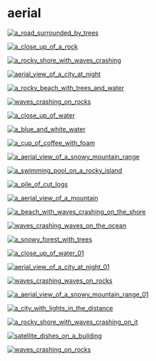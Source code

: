 # aerial

<a href="a_road_surrounded_by_trees.jpg"><img alt="a_road_surrounded_by_trees" src="a_road_surrounded_by_trees.jpg"></a>

<a href="a_close_up_of_a_rock.jpg"><img alt="a_close_up_of_a_rock" src="a_close_up_of_a_rock.jpg"></a>

<a href="a_rocky_shore_with_waves_crashing.jpg"><img alt="a_rocky_shore_with_waves_crashing" src="a_rocky_shore_with_waves_crashing.jpg"></a>

<a href="aerial_view_of_a_city_at_night.jpg"><img alt="aerial_view_of_a_city_at_night" src="aerial_view_of_a_city_at_night.jpg"></a>

<a href="a_rocky_beach_with_trees_and_water.jpg"><img alt="a_rocky_beach_with_trees_and_water" src="a_rocky_beach_with_trees_and_water.jpg"></a>

<a href="waves_crashing_on_rocks.png"><img alt="waves_crashing_on_rocks" src="waves_crashing_on_rocks.png"></a>

<a href="a_close_up_of_water.jpg"><img alt="a_close_up_of_water" src="a_close_up_of_water.jpg"></a>

<a href="a_blue_and_white_water.jpg"><img alt="a_blue_and_white_water" src="a_blue_and_white_water.jpg"></a>

<a href="a_cup_of_coffee_with_foam.jpg"><img alt="a_cup_of_coffee_with_foam" src="a_cup_of_coffee_with_foam.jpg"></a>

<a href="a_aerial_view_of_a_snowy_mountain_range.jpg"><img alt="a_aerial_view_of_a_snowy_mountain_range" src="a_aerial_view_of_a_snowy_mountain_range.jpg"></a>

<a href="a_swimming_pool_on_a_rocky_island.jpg"><img alt="a_swimming_pool_on_a_rocky_island" src="a_swimming_pool_on_a_rocky_island.jpg"></a>

<a href="a_pile_of_cut_logs.jpg"><img alt="a_pile_of_cut_logs" src="a_pile_of_cut_logs.jpg"></a>

<a href="a_aerial_view_of_a_mountain.jpg"><img alt="a_aerial_view_of_a_mountain" src="a_aerial_view_of_a_mountain.jpg"></a>

<a href="a_beach_with_waves_crashing_on_the_shore.jpg"><img alt="a_beach_with_waves_crashing_on_the_shore" src="a_beach_with_waves_crashing_on_the_shore.jpg"></a>

<a href="waves_crashing_waves_on_the_ocean.jpg"><img alt="waves_crashing_waves_on_the_ocean" src="waves_crashing_waves_on_the_ocean.jpg"></a>

<a href="a_snowy_forest_with_trees.jpg"><img alt="a_snowy_forest_with_trees" src="a_snowy_forest_with_trees.jpg"></a>

<a href="a_close_up_of_water_01.jpg"><img alt="a_close_up_of_water_01" src="a_close_up_of_water_01.jpg"></a>

<a href="aerial_view_of_a_city_at_night_01.jpg"><img alt="aerial_view_of_a_city_at_night_01" src="aerial_view_of_a_city_at_night_01.jpg"></a>

<a href="waves_crashing_waves_on_rocks.jpg"><img alt="waves_crashing_waves_on_rocks" src="waves_crashing_waves_on_rocks.jpg"></a>

<a href="a_aerial_view_of_a_snowy_mountain_range_01.jpg"><img alt="a_aerial_view_of_a_snowy_mountain_range_01" src="a_aerial_view_of_a_snowy_mountain_range_01.jpg"></a>

<a href="a_city_with_lights_in_the_distance.jpg"><img alt="a_city_with_lights_in_the_distance" src="a_city_with_lights_in_the_distance.jpg"></a>

<a href="a_rocky_shore_with_waves_crashing_on_it.jpg"><img alt="a_rocky_shore_with_waves_crashing_on_it" src="a_rocky_shore_with_waves_crashing_on_it.jpg"></a>

<a href="satellite_dishes_on_a_building.jpg"><img alt="satellite_dishes_on_a_building" src="satellite_dishes_on_a_building.jpg"></a>

<a href="waves_crashing_on_rocks.jpg"><img alt="waves_crashing_on_rocks" src="waves_crashing_on_rocks.jpg"></a>

